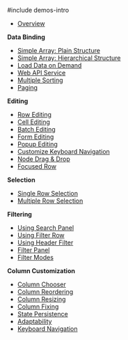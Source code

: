 #include demos-intro

- [Overview](https://js.devexpress.com/Demos/WidgetsGallery/Demo/TreeList/Overview/)

**Data Binding**

- [Simple Array: Plain Structure](https://js.devexpress.com/Demos/WidgetsGallery/Demo/TreeList/SimpleArrayPlainStructure/)
- [Simple Array: Hierarchical Structure](https://js.devexpress.com/Demos/WidgetsGallery/Demo/TreeList/SimpleArrayHierarchicalStructure/)
- [Load Data on Demand](https://js.devexpress.com/Demos/WidgetsGallery/Demo/TreeList/LoadDataOnDemand/)
- [Web API Service](https://js.devexpress.com/Demos/WidgetsGallery/Demo/TreeList/WebAPIService/)
- [Multiple Sorting](https://js.devexpress.com/Demos/WidgetsGallery/Demo/TreeList/MultipleSorting/)
- [Paging](https://js.devexpress.com/Demos/WidgetsGallery/Demo/TreeList/Paging/)

**Editing**

- [Row Editing](https://js.devexpress.com/Demos/WidgetsGallery/Demo/TreeList/RowEditing/)
- [Cell Editing](https://js.devexpress.com/Demos/WidgetsGallery/Demo/TreeList/CellEditing/)
- [Batch Editing](https://js.devexpress.com/Demos/WidgetsGallery/Demo/TreeList/BatchEditing/)
- [Form Editing](https://js.devexpress.com/Demos/WidgetsGallery/Demo/TreeList/FormEditing/)
- [Popup Editing](https://js.devexpress.com/Demos/WidgetsGallery/Demo/TreeList/PopupEditing/)
- [Customize Keyboard Navigation](https://js.devexpress.com/Demos/WidgetsGallery/Demo/TreeList/CustomizeKeyboardNavigation/)
- [Node Drag & Drop](https://js.devexpress.com/Demos/WidgetsGallery/Demo/TreeList/LocalReordering/)
- [Focused Row](https://js.devexpress.com/Demos/WidgetsGallery/Demo/TreeList/FocusedRow/)

**Selection**

- [Single Row Selection](https://js.devexpress.com/Demos/WidgetsGallery/Demo/TreeList/SingleRowSelection/)
- [Multiple Row Selection](https://js.devexpress.com/Demos/WidgetsGallery/Demo/TreeList/MultipleRowSelection/)

**Filtering**

- [Using Search Panel](https://js.devexpress.com/Demos/WidgetsGallery/Demo/TreeList/UsingSearchPanel/)
- [Using Filter Row](https://js.devexpress.com/Demos/WidgetsGallery/Demo/TreeList/UsingFilterRow/)
- [Using Header Filter](https://js.devexpress.com/Demos/WidgetsGallery/Demo/TreeList/UsingHeaderFilter/)
- [Filter Panel](https://js.devexpress.com/Demos/WidgetsGallery/Demo/TreeList/FilterPanel/)
- [Filter Modes](https://js.devexpress.com/Demos/WidgetsGallery/Demo/TreeList/FilterModes/)

**Column Customization**

- [Column Chooser](https://js.devexpress.com/Demos/WidgetsGallery/Demo/TreeList/ColumnChooser/)
- [Column Reordering](https://js.devexpress.com/Demos/WidgetsGallery/Demo/TreeList/Reordering/)
- [Column Resizing](https://js.devexpress.com/Demos/WidgetsGallery/Demo/TreeList/Resizing/)
- [Column Fixing](https://js.devexpress.com/Demos/WidgetsGallery/Demo/TreeList/ColumnFixing/)
- [State Persistence](https://js.devexpress.com/Demos/WidgetsGallery/Demo/TreeList/StatePersistence/)
- [Adaptability](https://js.devexpress.com/Demos/WidgetsGallery/Demo/TreeList/Adaptability/)
- [Keyboard Navigation](https://js.devexpress.com/Demos/WidgetsGallery/Demo/TreeList/KeyboardNavigation/)
